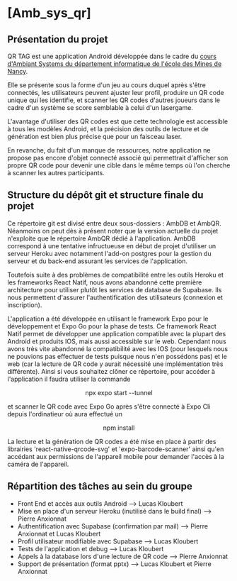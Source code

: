 # [Amb_sys_qr]

## Présentation du projet

QR TAG est une application Android développée dans le cadre du [cours d'Ambiant Systems du département informatique de l'école des Mines de Nancy](https://mines-nancy.univ-lorraine.fr/cours/ambient-systems-iss8af/).

Elle se présente sous la forme d'un jeu au cours duquel après s'être connectés, les utilisateurs peuvent ajuster leur profil, produire un QR code unique qui les identifie, et scanner les QR codes d'autres joueurs dans le cadre d'un système se score semblable à celui d'un lasergame. 

L'avantage d'utiliser des QR codes est que cette technologie est accessible à tous les modèles Android, et la précision des outils de lecture et de génération est bien plus précise que pour un faisceau laser. 

En revanche, du fait d'un manque de ressources, notre application ne propose pas encore d'objet connecté associé qui permettrait d'afficher son propre QR code pour devenir une cible dans le même temps où l'on cherche à scanner les autres participants.

## Structure du dépôt git et structure finale du projet

Ce répertoire git est divisé entre deux sous-dossiers : AmbDB et AmbQR. Néanmoins on peut dès à présent noter que la version actuelle du projet n'exploite que le répertoire AmbQR dédié à l'application. AmbDB correspond à une tentative infructueuse en début de projet d'utiliser un serveur Heroku avec notamment l'add-on postgres pour la gestion du serveur et du back-end assurant les services de l'application. 

Toutefois suite à des problèmes de compatibilité entre les outils Heroku et les frameworks React Natif, nous avons abandonné cette première architecture pour utiliser plutôt les services de database de Supabase. Ils nous permettent d'assurer l'authentification des utilisateurs (connexion et inscription).

L'application a été développée en utilisant le framework Expo pour le développement et Expo Go pour la phase de tests. Ce framework React Natif permet de développer une application compatible avec la plupart des Android et produits IOS, mais aussi accessible sur le web. Cependant nous avons très vite abandonné la compatibilité avec les IOS (pour lesquels nous ne pouvions pas effectuer de tests puisque nous n'en possédons pas) et le web (car la lecture de QR code y aurait nécessité une implémentation très différente). Ainsi si vous souhaitez clôner ce répertoire, pour accéder à l'application il faudra utiliser la commande 


<div align="center">npx expo start --tunnel</div>
<div>


et scanner le QR code avec Expo Go après s'être connecté à Expo Cli depuis l'ordinatieur où aura effectué un 


<div align="center">npm install </div>
 <div>

 
La lecture et la génération de QR codes a été mise en place à partir des librairies 'react-native-qrcode-svg' et 'expo-barcode-scanner' ainsi qu'en accédant aux permissions de l'appareil mobile pour demander l'accès à la caméra de l'appareil.

## Répartition des tâches au sein du groupe

- Front End et accès aux outils Android --> Lucas Kloubert
- Mise en place d'un serveur Heroku (inutilisé dans le build final)   --> Pierre Anxionnat
- Authentification avec Supabase (confirmation par mail) --> Pierre Anxionnat et Lucas Kloubert
- Profil utilisateur modifiable avec Supabase    --> Lucas Kloubert
- Tests de l'application et debug   --> Lucas Kloubert
- Appels à la database lors d'une lecture de QR code --> Pierre Anxionnat
- Support de présentation (format pptx)   --> Lucas Kloubert et Pierre Anxionnat
